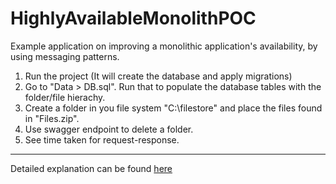 ﻿# HighlyAvailableMonolithPOC

Example application on improving a monolithic application's availability, by using messaging patterns.


1) Run the project (It will create the database and apply migrations)
2) Go to "Data > DB.sql". Run that to populate the database tables with the folder/file hierachy.
3) Create a folder in you file system "C:\filestore" and place the files found in "Files.zip".
4) Use swagger endpoint to delete a folder.
5) See time taken for request-response.

---

Detailed explanation can be found [here](https://www.ledjonbehluli.com/posts/aug_2_20/)